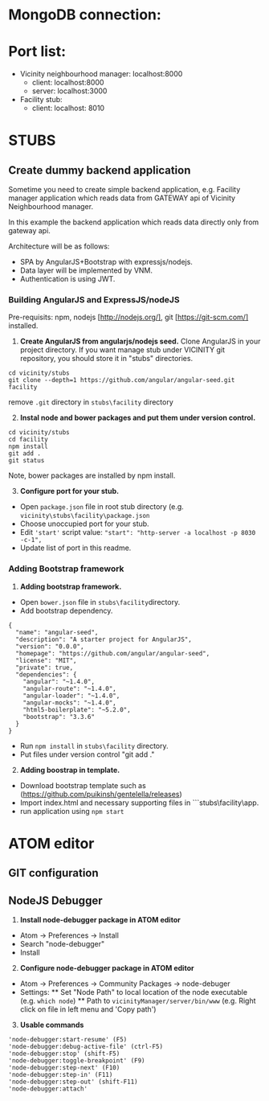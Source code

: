 # MongoDB connection:

# Port list:

* Vicinity neighbourhood manager: localhost:8000
  * client: localhost:8000
  * server: localhost:3000
* Facility stub:
  * client: localhost: 8010

# STUBS

## Create dummy backend application

Sometime you need to create simple backend application, e.g. Facility manager application which reads data from GATEWAY api of Vicinity Neighbourhood manager.

In this example the backend application which reads data directly only from gateway api.

Architecture will be as follows:
* SPA by AngularJS+Bootstrap with expressjs/nodejs.
* Data layer will be implemented by VNM.
* Authentication is using JWT.

### Building AngularJS and ExpressJS/nodeJS
Pre-requisits: npm, nodejs [http://nodejs.org/], git [https://git-scm.com/] installed.

1. **Create AngularJS from angularjs/nodejs seed.** Clone AngularJS in your project directory.
If you want manage stub under VICINITY git repository, you should store it in "stubs" directories.

```
cd vicinity/stubs
git clone --depth=1 https://github.com/angular/angular-seed.git facility
```

remove ```.git``` directory in ```stubs\facility``` directory


2. **Instal node and bower packages and put them under version control.**
```
cd vicinity/stubs
cd facility
npm install
git add .
git status
```
Note, bower packages are installed by npm install.

3. **Configure port for your stub.**

* Open ``package.json`` file in root stub directory (e.g. ``vicinity\stubs\facility\package.json``
* Choose unoccupied port for your stub.
* Edit ``'start'`` script value: ``"start": "http-server -a localhost -p 8030 -c-1",``
* Update list of port in this readme.


### Adding Bootstrap framework

1. **Adding bootstrap framework.**

* Open ```bower.json``` file in ```stubs\facility```directory.
* Add bootstrap dependency.

```
{
  "name": "angular-seed",
  "description": "A starter project for AngularJS",
  "version": "0.0.0",
  "homepage": "https://github.com/angular/angular-seed",
  "license": "MIT",
  "private": true,
  "dependencies": {
    "angular": "~1.4.0",
    "angular-route": "~1.4.0",
    "angular-loader": "~1.4.0",
    "angular-mocks": "~1.4.0",
    "html5-boilerplate": "~5.2.0",
    "bootstrap": "3.3.6"
  }
}
```

* Run ```npm install``` in ```stubs\facility``` directory.
* Put files under version control "git add ."

2. **Adding boostrap in template.**

* Download bootstrap template such as (https://github.com/puikinsh/gentelella/releases)
* Import index.html and necessary supporting files in ```stubs\facility\app.
* run application using ```npm start ```


# ATOM editor

## GIT configuration

## NodeJS Debugger

1. **Install node-debugger package in ATOM editor**
  * Atom -> Preferences -> Install
  * Search "node-debugger"
  * Install

2. **Configure node-debugger package in ATOM editor**
  * Atom -> Preferences -> Community Packages -> node-debuger
  * Settings:
    ** Set "Node Path" to local location of the node executable (e.g. ```which node```)
    ** Path to ```vicinityManager/server/bin/www``` (e.g. Right click on file in left menu and 'Copy path')

3. **Usable commands**
```
'node-debugger:start-resume' (F5)
'node-debugger:debug-active-file' (ctrl-F5)
'node-debugger:stop' (shift-F5)
'node-debugger:toggle-breakpoint' (F9)
'node-debugger:step-next' (F10)
'node-debugger:step-in' (F11)
'node-debugger:step-out' (shift-F11)
'node-debugger:attach'
```
